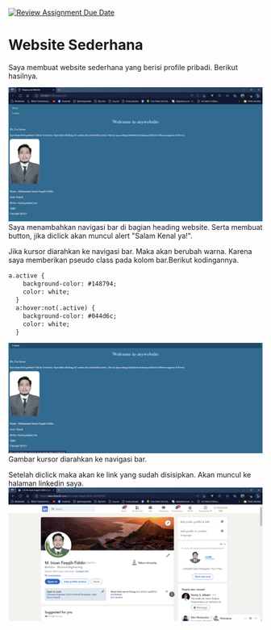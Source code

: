 [![Review Assignment Due Date](https://classroom.github.com/assets/deadline-readme-button-24ddc0f5d75046c5622901739e7c5dd533143b0c8e959d652212380cedb1ea36.svg)](https://classroom.github.com/a/l9v8sNrv)

# Website Sederhana
Saya membuat website sederhana yang berisi profile pribadi. Berikut hasilnya.

![Screenshot web](foto/Screenshot%20website.png)
Saya menambahkan navigasi bar di bagian heading website. Serta membuat button, jika diclick akan muncul alert "Salam Kenal ya!".

Jika kursor diarahkan ke navigasi bar. Maka akan berubah warna. Karena saya memberikan pseudo class pada kolom bar.Berikut kodingannya.
```
a.active {
    background-color: #148794;
    color: white;
  }
  a:hover:not(.active) {
    background-color: #044d6c;
    color: white;
  }
```
![Screenshot navbar](foto/Screenshot%202023-06-14%20095823.png)
Gambar kursor diarahkan ke navigasi bar.

Setelah diclick maka akan ke link yang sudah disisipkan. Akan muncul ke halaman linkedin saya.
![Screenshot beranda linkedin saya](foto/Screenshot%20linkedin.png)

